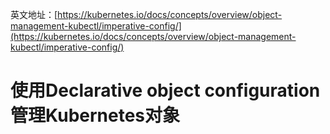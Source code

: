英文地址：[https://kubernetes.io/docs/concepts/overview/object-management-kubectl/imperative-config/](https://kubernetes.io/docs/concepts/overview/object-management-kubectl/imperative-config/)

# 使用Declarative object configuration管理Kubernetes对象

#  




